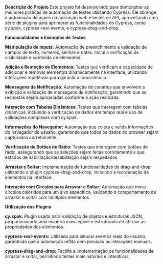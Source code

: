 **Descrição do Projeto**
Este projeto foi desenvolvido para demonstrar as melhores práticas de automação de testes utilizando Cypress. Ele abrange a automação de ações na aplicação web e testes de API, aproveitando uma série de plugins para aprimorar as funcionalidades do Cypress, como cy.spok, cypress-real-events, e cypress-drag-and-drop.

**Funcionalidades e Exemplos de Testes**

**Manipulação de Inputs:** Automação de preenchimento e validação de campos de texto, números, senhas e datas. Inclui a verificação de visibilidade e conteúdo de elementos.

**Adição e Remoção de Elementos:** Testes que verificam a capacidade de adicionar e remover elementos dinamicamente na interface, utilizando interações repetitivas para garantir a consistência.

**Mensagens de Notificação:** Automação de cenários que envolvem a exibição e validação de mensagens de notificação, garantindo que as respostas sejam apropriadas conforme a ação realizada.

**Interação com Tabelas Dinâmicas:** Testes que interagem com tabelas dinâmicas, incluindo a verificação de dados em tempo real e uso de validações complexas com cy.spok.

**Informações do Navegador:** Automação que coleta e valida informações do navegador do usuário, garantindo que todos os dados do browser sejam capturados corretamente.

**Verificação de Botões de Rádio:** Testes que interagem com botões de rádio, assegurando que as seleções sejam feitas corretamente e que estados de habilitação/desabilitação sejam respeitados.

**Arrastar e Soltar:** Implementação de funcionalidades de drag-and-drop utilizando o plugin cypress-drag-and-drop, incluindo a reordenação de elementos na interface.

**Interação com Circulos para Arrastar e Soltar:** Automação que move círculos coloridos para um alvo específico, validando o comportamento de arrastar e soltar com múltiplos elementos.

**Utilização dos Plugins**

**cy.spok:** Plugin usado para validação de objetos e estruturas JSON, proporcionando uma maneira mais legível e estruturada de afirmar as propriedades dos elementos.

**cypress-real-events:** Utilizado para simular eventos reais do usuário, garantindo que a automação reflita com precisão as interações manuais.

**cypress-drag-and-drop:** Facilita a implementação de funcionalidades de arrastar e soltar, permitindo testes mais naturais e interativos.
